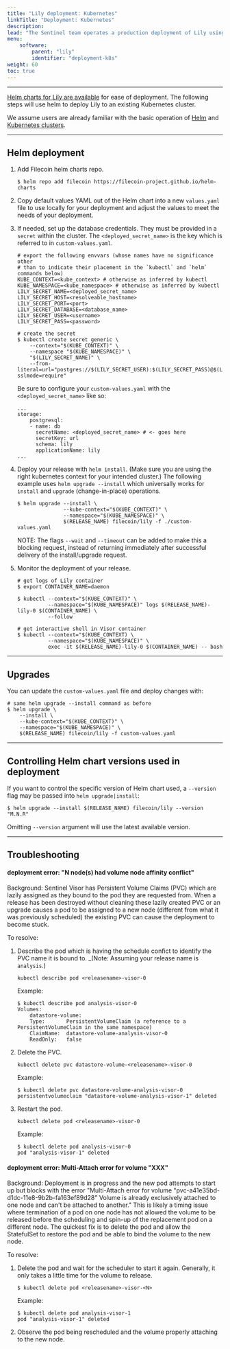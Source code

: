 ```yaml
---
title: "Lily deployment: Kubernetes"
linkTitle: "Deployment: Kubernetes"
description: 
lead: "The Sentinel team operates a production deployment of Lily using Kubernetes and maintain Helm charts for it. This guide provides an overview on how to achieve the same."
menu:
    software:
        parent: "lily"
        identifier: "deployment-k8s"
weight: 60
toc: true
---
```


---

[Helm charts for Lily are available](https://github.com/filecoin-project/helm-charts/)
for ease of deployment. The following steps will use helm to deploy Lily to an
existing Kubernetes cluster.

We assume users are already familiar with the basic operation of
[Helm](https://helm.sh/docs/intro/install/) and
[Kubernetes clusters](https://kubernetes.io/docs/tutorials/kubernetes-basics/create-cluster/).

---

## Helm deployment

1. Add Filecoin helm charts repo.
    ```
    $ helm repo add filecoin https://filecoin-project.github.io/helm-charts
    ```

2. Copy default values YAML out of the Helm chart into a new `values.yaml`
   file to use locally for your deployment and adjust the values to meet the
   needs of your deployment.

3. If needed, set up the database credentials. They must be provided in a
   `secret` within the cluster. The `<deployed_secret_name>` is the key which
   is referred to in `custom-values.yaml`.
    ```
    # export the following envvars (whose names have no significance other 
    # than to indicate their placement in the `kubectl` and `helm` commands below)
    KUBE_CONTEXT=<kube_context> # otherwise as inferred by kubectl
    KUBE_NAMESPACE=<kube_namespace> # otherwise as inferred by kubectl
    LILY_SECRET_NAME=<deployed_secret_name>
    LILY_SECRET_HOST=<resolveable_hostname>
    LILY_SECRET_PORT=<port>
    LILY_SECRET_DATABASE=<database_name>
    LILY_SECRET_USER=<username>
    LILY_SECRET_PASS=<password>

    # create the secret
    $ kubectl create secret generic \
        --context="$(KUBE_CONTEXT)" \
        --namespace "$(KUBE_NAMESPACE)" \
        "$(LILY_SECRET_NAME)" \
        --from-literal=url="postgres://$(LILY_SECRET_USER):$(LILY_SECRET_PASS)@$(LILY_SECRET_HOST):$(LILY_SECRET_PORT)/$(LILY_SECRET_DATABASE)?sslmode=require"
    ```
    Be sure to configure your `custom-values.yaml` with the `<deployed_secret_name>` like so:
    ```
    ...
    storage:
        postgresql:
        - name: db
          secretName: <deployed_secret_name> # <- goes here
          secretKey: url
          schema: lily
          applicationName: lily
    ...
    ```

4. Deploy your release with `helm install`. (Make sure you are using the right
   kubernetes context for your intended cluster.) The following example uses
   `helm upgrade --install` which universally works for `install` and
   `upgrade` (change-in-place) operations.
    ```
    $ helm upgrade --install \
                   --kube-context="$(KUBE_CONTEXT)" \
                   --namespace="$(KUBE_NAMESPACE)" \
                   $(RELEASE_NAME) filecoin/lily -f ./custom-values.yaml
    ```

    NOTE: The flags `--wait` and `--timeout` can be added to make this a
    blocking request, instead of returning immediately after successful delivery
    of the install/upgrade request.

5. Monitor the deployment of your release.
    ```
    # get logs of Lily container
    $ export CONTAINER_NAME=daemon

    $ kubectl --context="$(KUBE_CONTEXT)" \
              --namespace="$(KUBE_NAMESPACE)" logs $(RELEASE_NAME)-lily-0 $(CONTAINER_NAME) \
              --follow

    # get interactive shell in Visor container
    $ kubectl --context="$(KUBE_CONTEXT) \
              --namespace="$(KUBE_NAMESPACE)" \
              exec -it $(RELEASE_NAME)-lily-0 $(CONTAINER_NAME) -- bash
    ```


---

## Upgrades

You can update the `custom-values.yaml` file and deploy changes with:

```
# same helm upgrade --install command as before
$ helm upgrade \
    --install \
    --kube-context="$(KUBE_CONTEXT)" \
	--namespace="$(KUBE_NAMESPACE)" \
	$(RELEASE_NAME) filecoin/lily -f custom-values.yaml
```

---

## Controlling Helm chart versions used in deployment

If you want to control the specific version of Helm chart used, a `--version`
flag may be passed into `helm upgrade|install`:

```
$ helm upgrade --install $(RELEASE_NAME) filecoin/lily --version "M.N.R"
```

Omitting `--version` argument will use the latest available version.

---

## Troubleshooting

#### deployment error: "N node(s) had volume node affinity conflict"

Background: Sentinel Visor has Persistent Volume Claims (PVC) which are lazily
assigned as they bound to the pod they are requested from. When a release has
been destroyed without cleaning these lazily created PVC or an upgrade causes
a pod to be assigned to a new node (different from what it was previously
scheduled) the existing PVC can cause the deployment to become stuck.

To resolve:

1. Describe the pod which is having the schedule confict to identify the PVC name it is bound to. _(Note: Assuming your release name is `analysis`.)

    ```
    kubectl describe pod <releasename>-visor-0
    ```

    Example:

    ```
    $ kubectl describe pod analysis-visor-0
    Volumes:
        datastore-volume:
        Type:       PersistentVolumeClaim (a reference to a PersistentVolumeClaim in the same namespace)
        ClaimName:  datastore-volume-analysis-visor-0
        ReadOnly:   false
	```

2. Delete the PVC.

   ```
   kubectl delete pvc datastore-volume-<releasename>-visor-0
   ```

    Example:

    ```
    $ kubectl delete pvc datastore-volume-analysis-visor-0
    persistentvolumeclaim "datastore-volume-analysis-visor-1" deleted
    ```

3. Restart the pod.

    ```
    kubectl delete pod <releasename>-visor-0
    ```

    Example:

    ```
    $ kubectl delete pod analysis-visor-0
    pod "analysis-visor-1" deleted
    ```

#### deployment error: Multi-Attach error for volume "XXX"

Background: Deployment is in progress and the new pod attempts to start up but
blocks with the error "Multi-Attach error for volume
"pvc-a41e35bd-d1dc-11e8-9b2b-fa163ef89d28" Volume is already exclusively
attached to one node and can't be attached to another." This is likely a
timing issue where termination of a pod on one node has not allowed the volume
to be released before the scheduling and spin-up of the replacement pod on a
different node. The quickest fix is to delete the pod and allow the
StatefulSet to restore the pod and be able to bind the volume to the new node.

To resolve:

1. Delete the pod and wait for the scheduler to start it again. Generally, it only takes a little time for the volume to release.

    ```
    $ kubectl delete pod <releasename>-visor-<N>
    ```

    Example:

    ```
    $ kubectl delete pod analysis-visor-1
    pod "analysis-visor-1" deleted
    ```

2. Observe the pod being rescheduled and the volume properly attaching to the new node.
